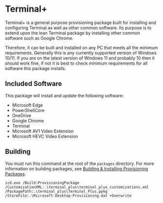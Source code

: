 # Terminal+

Terminal+ is a general purpose provisioning package built for installing and configuring Terminal as
well as other common software. Its purpose is to extend upon the lean Terminal package by installing
other common software such as Google Chrome.

Therefore, it can be built and installed on any PC that meets all the minimum requirements.
Generally this is any currently supported version of Windows 10/11. If you are on the latest version
of Windows 11 and probably 10 then it should work fine, if not it is best to check minimum
requirements for all software this package installs.

## Included Software

This package will install and update the following software:

* Microsoft Edge
* PowerShellCore
* OneDrive
* Google Chrome
* Terminal
* Microsoft AV1 Video Extension
* Microsoft HEVC Video Extension

## Building

You must run this command at the root of the `packages` directory.
For more information on building packages, see [Building & Installing Provisioning Packages](../../README.md#building--installing-provisioning-packages).

```
icd.exe /Build-ProvisioningPackage /CustomizationXML:.\terminal_plus\terminal_plus_customizations.xml /PackagePath:.\terminal_plus\Terminal_Plus.ppkg /StoreFile:.\Microsoft-Desktop-Provisioning.dat +Overwrite
```